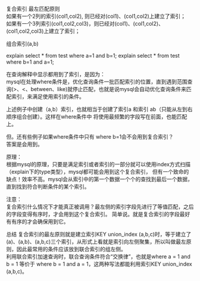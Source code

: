 复合索引 最左匹配原则  
如果有一个2列的索引(col1,col2), 则已经对(col1)、(col1,col2)上建立了索引；  
如果有一个3列索引(col1,col2,col3)，则已经对(col1)、(col1,col2)、(col1,col2,col3)上建立了索引；  

组合索引(a,b)

explain select * from test where a=1 and b=1;
explain select * from test where b=1 and a=1;

在查询解释中显示都用到了索引，是因为：  
mysql在处理where条件是，优化查询条件一批匹配索引的位置，直到遇到范围查询(>、<、between、like)就停止匹配，也就是说mysql会自动优化查询条件来匹配索引，来满足使用索引的条件。  

上述例子中创建（a,b）索引，也就相当于创建了索引a 和索引 ab（只能从左到右顺序组合创建）。这样在where条件中 将使用最频繁的字段写在前面，也能匹配上。  

但。还有些例子如果where条件中只有 where b=1会不会用到复合索引？  
答案是会用到。  

原理：  
根据mysql的原理，只要是满足索引或者索引的一部分就可以使用index方式扫描（explain下的type类型），mysql都可能会用到这个复合索引，
但有一个致命的缺点！效率不高。mysql会从索引中的第一个数据一个个的查找到最后一个数据，直到找到符合判断条件的某个索引。  

注意：  
复合索引什么情况下才能真正被调用？最左侧的索引字段先进行了等值匹配，之后的字段变得有序时，才会用到这个复合索引。
简单说。就是复合索引的字段最好有有序的才会确保用到它。

总结
复合索引的最左原则就是建立索引KEY union_index (a,b,c)时，等于建立了(a)、(a,b)、(a,b,c)三个索引，从形式上看就是索引向左侧聚集，所以叫做最左原则，因此最常用的条件应该放到联合索引的组左侧。  
利用联合索引加速查询时，联合查询条件符合“交换律”，也就是where a = 1 and b = 1 等价于 where b = 1 and a = 1，这两种写法都能利用索引KEY union_index (a,b,c)。